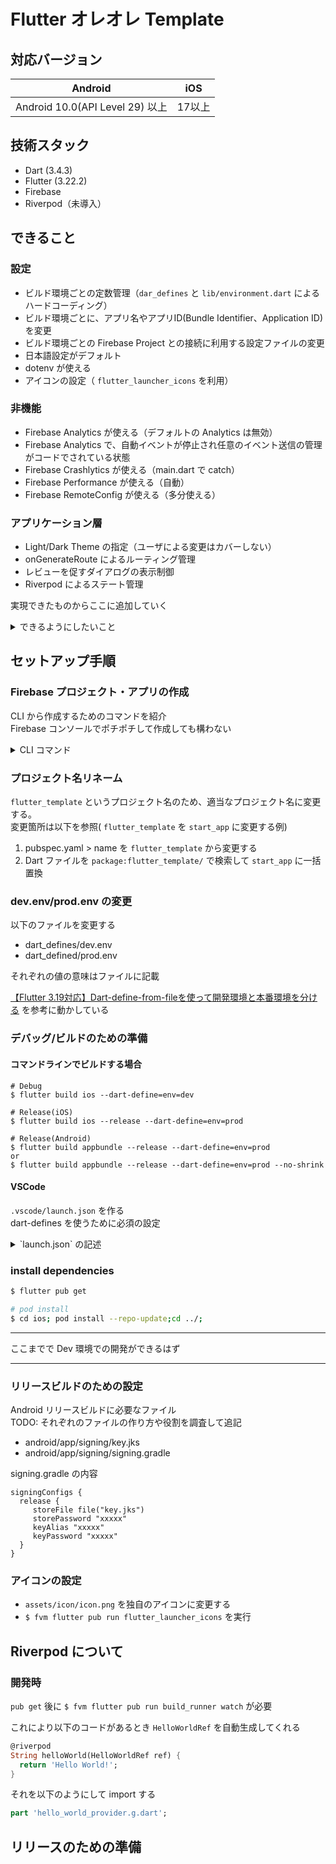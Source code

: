 # Flutter オレオレ Template

## 対応バージョン

Android | iOS
--|--
Android 10.0(API Level 29) 以上 | 17以上


## 技術スタック

- Dart (3.4.3)
- Flutter (3.22.2)
- Firebase
- Riverpod（未導入）

## できること

### 設定

- ビルド環境ごとの定数管理（`dar_defines` と `lib/environment.dart` によるハードコーディング）
- ビルド環境ごとに、アプリ名やアプリID(Bundle Identifier、Application ID)を変更
- ビルド環境ごとの Firebase Project との接続に利用する設定ファイルの変更
- 日本語設定がデフォルト
- dotenv が使える
- アイコンの設定（ `flutter_launcher_icons` を利用）

### 非機能

- Firebase Analytics が使える（デフォルトの Analytics は無効）
- Firebase Analytics で、自動イベントが停止され任意のイベント送信の管理がコードでされている状態
- Firebase Crashlytics が使える（main.dart で catch）
- Firebase Performance が使える（自動）
- Firebase RemoteConfig が使える（多分使える）

### アプリケーション層

- Light/Dark Theme の指定（ユーザによる変更はカバーしない）
- onGenerateRoute によるルーティング管理
- レビューを促すダイアログの表示制御
- Riverpod によるステート管理

実現できたものからここに追加していく

<details>
<summary>できるようにしたいこと</summary>

### 設定

- GitHub Actions 経由でのリリース作業

</details>


## セットアップ手順

### Firebase プロジェクト・アプリの作成

CLI から作成するためのコマンドを紹介  
Firebase コンソールでポチポチして作成しても構わない

<details>
<summary>CLI コマンド</summary>

#### 認証

ディレクトリごとに login する Firebase アカウントを切り替えるための Tips

```sh
$ firebase login:add # どこにもログインしていないなら firebase login
$ firebase login:list
$ firebase login:use {メールアドレス}
```

#### 作成

以下のコマンドは1プロジェクトを作り、iOS と Android アプリを作成する。ファイル名などは Debug 環境を想定している。

Firebaseプロジェクト作成
```bash
$ firebase projects:create --display-name "start app" start-app
```

Android アプリ作成
```bash
$ firebase apps:create android --package-name sugiken.start_app --project start-app
? What would you like to call your app? Start App # 任意のアプリの名前
```

iOS アプリ作成
```bash
$ firebase apps:create ios --bundle-id sugiken.start-app --project start-app
? What would you like to call your app? Start App # 任意のアプリの名前
? Please specify your iOS app App Store ID: # 空白でも可
```

Android 設定ファイル取得
```bash
$ firebase apps:sdkconfig --project start-app android -o android/app/src/dev/google-services.json
```

iOS 設定ファイル取得
```bash
$ firebase apps:sdkconfig --project start-app ios -o ios/Runner/GoogleService-Info-dev.plist
```

:::warn
Xcode を利用して GoogleService-Info.plist ファイルを Xcode の管理下にする必要がある
ただし GoogleService-Info.plist は BuildPhase によって GoogleService-Info-(dev|prod).plist からコピーされるので初回ビルド試行後に可能
:::

##### Prod 環境用のコマンド

Project 作成とアプリ作成は同じなので割愛。

Android 設定ファイル取得
```bash
$ firebase apps:sdkconfig --project start-app android -o android/app/src/release/google-services.json
```

iOS 設定ファイル取得
```bash
$ firebase apps:sdkconfig --project start-app ios -o ios/Runner/GoogleService-Info-prod.plist
```
</details>


### プロジェクト名リネーム


`flutter_template` というプロジェクト名のため、適当なプロジェクト名に変更する。  
変更箇所は以下を参照( `flutter_template` を `start_app` に変更する例)

1. pubspec.yaml > name を `flutter_template` から変更する
2. Dart ファイルを `package:flutter_template/` で検索して `start_app` に一括置換


### dev.env/prod.env の変更

以下のファイルを変更する

- dart_defines/dev.env
- dart_defined/prod.env

それぞれの値の意味はファイルに記載

[【Flutter 3.19対応】Dart-define-from-fileを使って開発環境と本番環境を分ける](https://zenn.dev/altiveinc/articles/separating-environments-in-flutter) を参考に動かしている


### デバッグ/ビルドのための準備

#### コマンドラインでビルドする場合

```
# Debug
$ flutter build ios --dart-define=env=dev

# Release(iOS)
$ flutter build ios --release --dart-define=env=prod

# Release(Android)
$ flutter build appbundle --release --dart-define=env=prod
or
$ flutter build appbundle --release --dart-define=env=prod --no-shrink
```


#### VSCode

`.vscode/launch.json` を作る  
dart-defines を使うために必須の設定

<details>
<summary>`launch.json` の記述</summary>

```json
{
  "version": "0.2.0",
  "configurations": [
    {
      "name": "Debug dev",
      "request": "launch",
      "type": "dart",
      "flutterMode": "debug",
      "args": ["--dart-define-from-file=dart_defines/dev.env"]
    },
    {
      "name": "Debug prod",
      "request": "launch",
      "type": "dart",
      "flutterMode": "debug",
      "args": ["--dart-define-from-file=dart_defines/prod.env"]
    }
  ]
}
```
</details>


### install dependencies

```sh
$ flutter pub get

# pod install
$ cd ios; pod install --repo-update;cd ../;
```


---

ここまでで Dev 環境での開発ができるはず

---


### リリースビルドのための設定


Android リリースビルドに必要なファイル  
TODO: それぞれのファイルの作り方や役割を調査して追記

* android/app/signing/key.jks
* android/app/signing/signing.gradle

signing.gradle の内容

```
signingConfigs {
  release {
     storeFile file("key.jks")
     storePassword "xxxxx"
     keyAlias "xxxxx"
     keyPassword "xxxxx"
  }
}
```

### アイコンの設定

- `assets/icon/icon.png` を独自のアイコンに変更する
- `$ fvm flutter pub run flutter_launcher_icons` を実行

## Riverpod について

### 開発時

`pub get` 後に `$ fvm flutter pub run build_runner watch` が必要

これにより以下のコードがあるとき `HelloWorldRef` を自動生成してくれる

```dart
@riverpod
String helloWorld(HelloWorldRef ref) {
  return 'Hello World!';
}
```

それを以下のようにして import する

```dart
part 'hello_world_provider.g.dart';
```

## リリースのための準備
